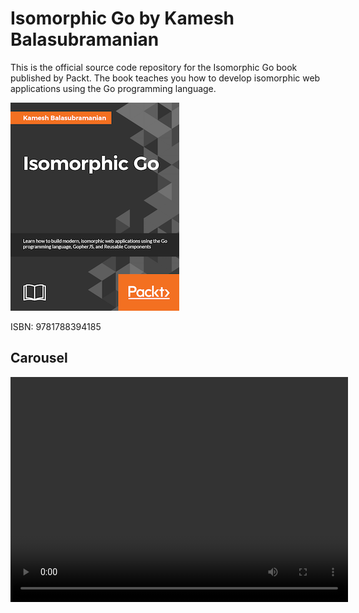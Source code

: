 # Isomorphic Go by Kamesh Balasubramanian

This is the official source code repository for the Isomorphic Go book published by Packt. The book teaches you how to develop isomorphic web applications using the Go programming language.

[![IsomorphicGo](https://raw.githubusercontent.com/EngineerKamesh/igb/master/assets/isomorphicgo_cover_thumb.png)](https://www.packtpub.com/web-development/isomorphic-go)

ISBN: 9781788394185




## Carousel

<video width="540" height="360" autoplay>
  <source src="https://raw.githubusercontent.com/EngineerKamesh/igb/master/assets/videos/carousel.mp4" type="video/mp4">
</video>